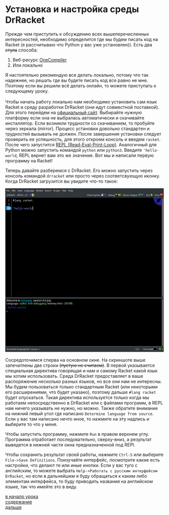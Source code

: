 # Установка и настройка среды DrRacket

Прежде чем приступить к обсуждению всех вышеперечисленных интересностей, необходимо
определится где мы будем писать код на Racket (я рассчитываю что Python у вас уже установлен)). Есть два ~~стула~~ способа:
1. Веб-ресурс [OneCompiler](https://onecompiler.com/racket)
2. Или локально

Я настоятельно рекомендую все делать локально, потому что так надежнее, но решать где вы будете писать код все равно не мне.
Поэтому если вы решили всё делать онлайн, то можете приступать к следующему уроку.
<br>
<br>
Чтобы начать работу локально нам необходимо установить сам язык Racket и среду разработки DrRacket (они идут совместной поставкой).
Для этого перейдем на [официальный сайт](https://download.racket-lang.org/).
Выбирайте нужную платформу если она не выбралась автоматически и скачивайте инсталлятор. Если возникли трудности
со скачиванием, то пробуйте через зеркала (mirror). Процесс установки довольно стандартен и трудностей вызывать не должен.
После завершения установки следует проверить ее успешность, для этого откроем консоль и введем `racket`.
После чего запустится [REPL (Read-Eval-Print-Loop)](https://ru.wikipedia.org/wiki/REPL). Аналогичный для Python
можно запустить командой `python` или `python3`. Введите `'hello-world`, REPL вернет вам это же значение. Вот мы и
написали первую программу на Racket!

Теперь давайте разберемся с DrRacket. Его можно запустить через консоль командой `drracket` или просто через
соответсвующую иконку. Когда DrRacket загрузится вы увидите что-то такое:

![](../../../img/l_1/1.png)

Сосредоточимся сперва на основном окне. На скриншоте выше запечатлены две строки ~~(пустую не считаем)~~.
В первой указывается специальная директива говорящая и нам и самому Racket какой язык мы хотим использовать.
Среда DrRacket предоставляет в ваше распоряжение несколько разных языков, но все они нам не интересны. Мы будем
пользоваться только стандартным Racket (или некоторыми его расширениями, что будет указано), поэтому дальше
`#lang racket` будет опускаться. Такая директива используется только когда мы работаем непосредственно в
DrRacket или с файлами программ, в REPL нам ничего указывать не нужно, но можно. Также обратите внимание на нижний
левый угол где написано `Determine language from source`. Если у вас там написано нечто иное, то нажмите на эту надпись
и выберите то что у меня.

Чтобы запустить программу, нажмите `Run` в правом верхнем углу. Программа отработает последовательно, сверху-вниз,
а результат выведется в нижней части окна предназначенной под REPl.

Чтобы сохранить результат своей работы, нажмите `Ctrl-S` или выберите `File->Save Definitions`.
Поизучайте интерфейс, посмотрите какие есть настройки, что делают те или иные кнопки.
Если у вас туго с английским, то можете выбрать `Help->Работать с русским интерфейсом DrRacket`, но
если в дальнейшем я буду обращаться к каким либо элементам интерфейса, то буду приводить названия
на английском языке, так что имейте это в виду.

[в начало урока](../README.md)
<br>
[содержание](../../../README.md)
<br>
[дальше](../l_1/README.md)